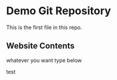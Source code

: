 # Demo Git Repository

This is the first file in this repo.


## Website Contents

whatever you want type below

test